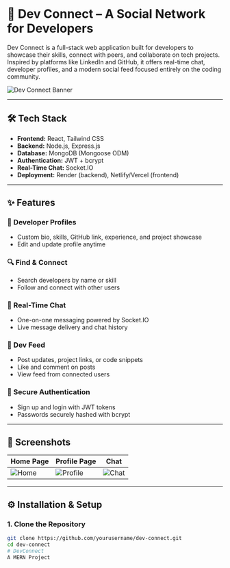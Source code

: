 # 🚀 Dev Connect – A Social Network for Developers

Dev Connect is a full-stack web application built for developers to showcase their skills, connect with peers, and collaborate on tech projects. Inspired by platforms like LinkedIn and GitHub, it offers real-time chat, developer profiles, and a modern social feed focused entirely on the coding community.

![Dev Connect Banner](https://your-image-link.com/banner.png) <!-- Optional: add banner image if you have -->

---

## 🛠 Tech Stack

- **Frontend:** React, Tailwind CSS
- **Backend:** Node.js, Express.js
- **Database:** MongoDB (Mongoose ODM)
- **Authentication:** JWT + bcrypt
- **Real-Time Chat:** Socket.IO
- **Deployment:** Render (backend), Netlify/Vercel (frontend)

---

## ✨ Features

### 👤 Developer Profiles
- Custom bio, skills, GitHub link, experience, and project showcase
- Edit and update profile anytime

### 🔍 Find & Connect
- Search developers by name or skill
- Follow and connect with other users

### 💬 Real-Time Chat
- One-on-one messaging powered by Socket.IO
- Live message delivery and chat history

### 📰 Dev Feed
- Post updates, project links, or code snippets
- Like and comment on posts
- View feed from connected users

### 🔐 Secure Authentication
- Sign up and login with JWT tokens
- Passwords securely hashed with bcrypt

---

## 📸 Screenshots

| Home Page | Profile Page | Chat |
|----------|---------------|------|
| ![Home](https://your-image.com/home.png) | ![Profile](https://your-image.com/profile.png) | ![Chat](https://your-image.com/chat.png) |

---

## ⚙️ Installation & Setup

### 1. Clone the Repository
```bash
git clone https://github.com/yourusername/dev-connect.git
cd dev-connect
# DevConnect
A MERN Project
